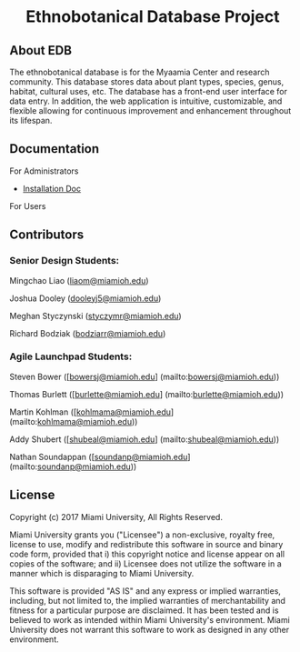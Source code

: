<h1 align="center">Ethnobotanical Database Project</h1>

## About EDB

The ethnobotanical database is for the Myaamia Center and research community. This database stores data about plant types, species, genus, habitat, cultural uses, etc. The database has a front-end user interface for data entry. In addition, the web application is intuitive, customizable, and flexible allowing for continuous improvement and enhancement throughout its lifespan.

## Documentation

For Administrators
 - [Installation Doc](https://gitlab.csi.miamioh.edu/liaom/edb/wikis/home)

For Users

## Contributors
### Senior Design Students:
Mingchao Liao ([liaom@miamioh.edu](mailto:liaom@miamioh.edu))

Joshua Dooley ([dooleyj5@miamioh.edu](mailto:dooleyj5@miamioh.edu))

Meghan Styczynski ([styczymr@miamioh.edu](mailto:styczymr@miamioh.edu))

Richard Bodziak ([bodziarr@miamioh.edu](mailto:bodziarr@miamioh.edu))
### Agile Launchpad Students:
Steven Bower ([bowersj@miamioh.edu] (mailto:bowersj@miamioh.edu))

Thomas Burlett ([burlette@miamioh.edu] (mailto:burlette@miamioh.edu))

Martin Kohlman ([kohlmama@miamioh.edu] (mailto:kohlmama@miamioh.edu))

Addy Shubert ([shubeal@miamioh.edu] (mailto:shubeal@miamioh.edu))

Nathan Soundappan ([soundanp@miamioh.edu] (mailto:soundanp@miamioh.edu))

## License

Copyright (c) 2017 Miami University, All Rights Reserved.

Miami University grants you ("Licensee") a non-exclusive, royalty free, license to use, modify and redistribute this software in source and binary code form, provided that i) this copyright notice and license appear on all copies of the software; and ii) Licensee does not utilize the software in a manner which is disparaging to Miami University.

This software is provided "AS IS" and any express or implied warranties, including, but not limited to, the implied warranties of merchantability and fitness for a particular purpose are disclaimed. It has been tested and is believed to work as intended within Miami University's environment. Miami University does not warrant this software to work as designed in any other environment.
